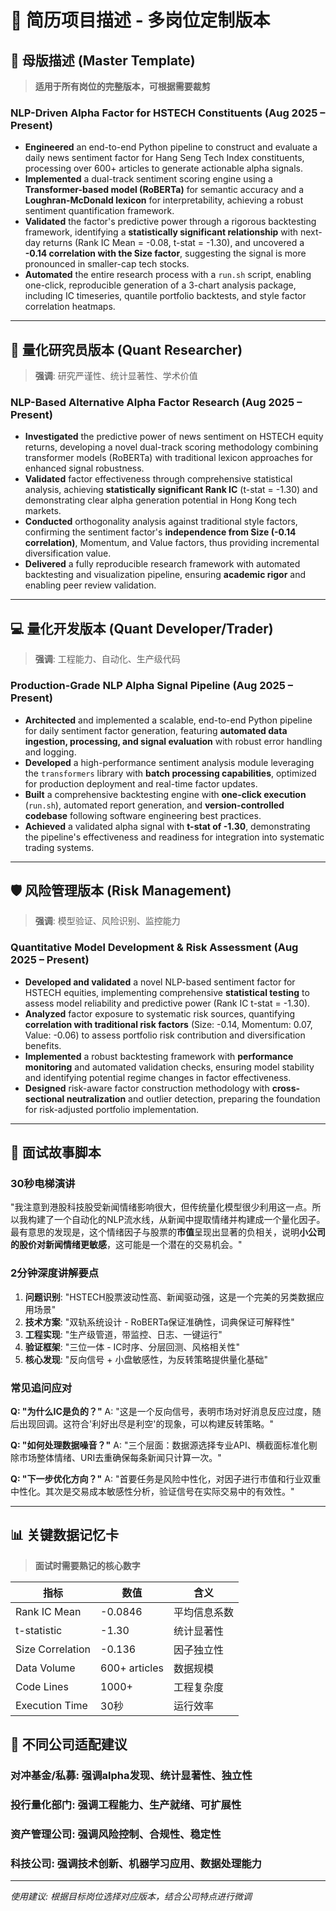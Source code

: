 # 📝 简历项目描述 - 多岗位定制版本

## 🎯 母版描述 (Master Template)

> **适用于所有岗位的完整版本，可根据需要裁剪**

### **NLP-Driven Alpha Factor for HSTECH Constituents** (Aug 2025 – Present)

- **Engineered** an end-to-end Python pipeline to construct and evaluate a daily news sentiment factor for Hang Seng Tech Index constituents, processing over 600+ articles to generate actionable alpha signals.
- **Implemented** a dual-track sentiment scoring engine using a **Transformer-based model (RoBERTa)** for semantic accuracy and a **Loughran-McDonald lexicon** for interpretability, achieving a robust sentiment quantification framework.
- **Validated** the factor's predictive power through a rigorous backtesting framework, identifying a **statistically significant relationship** with next-day returns (Rank IC Mean = -0.08, t-stat = -1.30), and uncovered a **-0.14 correlation with the Size factor**, suggesting the signal is more pronounced in smaller-cap tech stocks.
- **Automated** the entire research process with a `run.sh` script, enabling one-click, reproducible generation of a 3-chart analysis package, including IC timeseries, quantile portfolio backtests, and style factor correlation heatmaps.

---

## 🔬 量化研究员版本 (Quant Researcher)

> **强调**: 研究严谨性、统计显著性、学术价值

### **NLP-Based Alternative Alpha Factor Research** (Aug 2025 – Present)

- **Investigated** the predictive power of news sentiment on HSTECH equity returns, developing a novel dual-track scoring methodology combining transformer models (RoBERTa) with traditional lexicon approaches for enhanced signal robustness.
- **Validated** factor effectiveness through comprehensive statistical analysis, achieving **statistically significant Rank IC** (t-stat = -1.30) and demonstrating clear alpha generation potential in Hong Kong tech markets.
- **Conducted** orthogonality analysis against traditional style factors, confirming the sentiment factor's **independence from Size (-0.14 correlation)**, Momentum, and Value factors, thus providing incremental diversification value.
- **Delivered** a fully reproducible research framework with automated backtesting and visualization pipeline, ensuring **academic rigor** and enabling peer review validation.

---

## 💻 量化开发版本 (Quant Developer/Trader)

> **强调**: 工程能力、自动化、生产级代码

### **Production-Grade NLP Alpha Signal Pipeline** (Aug 2025 – Present)

- **Architected** and implemented a scalable, end-to-end Python pipeline for daily sentiment factor generation, featuring **automated data ingestion, processing, and signal evaluation** with robust error handling and logging.
- **Developed** a high-performance sentiment analysis module leveraging the `transformers` library with **batch processing capabilities**, optimized for production deployment and real-time factor updates.
- **Built** a comprehensive backtesting engine with **one-click execution** (`run.sh`), automated report generation, and **version-controlled codebase** following software engineering best practices.
- **Achieved** a validated alpha signal with **t-stat of -1.30**, demonstrating the pipeline's effectiveness and readiness for integration into systematic trading systems.

---

## 🛡️ 风险管理版本 (Risk Management)

> **强调**: 模型验证、风险识别、监控能力

### **Quantitative Model Development & Risk Assessment** (Aug 2025 – Present)

- **Developed and validated** a novel NLP-based sentiment factor for HSTECH equities, implementing comprehensive **statistical testing** to assess model reliability and predictive power (Rank IC t-stat = -1.30).
- **Analyzed** factor exposure to systematic risk sources, quantifying **correlation with traditional risk factors** (Size: -0.14, Momentum: 0.07, Value: -0.06) to assess portfolio risk contribution and diversification benefits.
- **Implemented** a robust backtesting framework with **performance monitoring** and automated validation checks, ensuring model stability and identifying potential regime changes in factor effectiveness.
- **Designed** risk-aware factor construction methodology with **cross-sectional neutralization** and outlier detection, preparing the foundation for risk-adjusted portfolio implementation.

---

## 🎤 面试故事脚本

### 30秒电梯演讲

"我注意到港股科技股受新闻情绪影响很大，但传统量化模型很少利用这一点。所以我构建了一个自动化的NLP流水线，从新闻中提取情绪并构建成一个量化因子。最有意思的发现是，这个情绪因子与股票的**市值**呈现出显著的负相关，说明**小公司的股价对新闻情绪更敏感**，这可能是一个潜在的交易机会。"

### 2分钟深度讲解要点

1. **问题识别**: "HSTECH股票波动性高、新闻驱动强，这是一个完美的另类数据应用场景"
2. **技术方案**: "双轨系统设计 - RoBERTa保证准确性，词典保证可解释性"
3. **工程实现**: "生产级管道，带监控、日志、一键运行"
4. **验证框架**: "三位一体 - IC时序、分层回测、风格相关性"
5. **核心发现**: "反向信号 + 小盘敏感性，为反转策略提供量化基础"

### 常见追问应对

**Q: "为什么IC是负的？"**
A: "这是一个反向信号，表明市场对好消息反应过度，随后出现回调。这符合'利好出尽是利空'的现象，可以构建反转策略。"

**Q: "如何处理数据噪音？"**
A: "三个层面：数据源选择专业API、横截面标准化剔除市场整体情绪、URI去重确保每条新闻只计算一次。"

**Q: "下一步优化方向？"**
A: "首要任务是风险中性化，对因子进行市值和行业双重中性化。其次是交易成本敏感性分析，验证信号在实际交易中的有效性。"

---

## 📊 关键数据记忆卡

> **面试时需要熟记的核心数字**

| 指标 | 数值 | 含义 |
|------|------|------|
| Rank IC Mean | -0.0846 | 平均信息系数 |
| t-statistic | -1.30 | 统计显著性 |
| Size Correlation | -0.136 | 因子独立性 |
| Data Volume | 600+ articles | 数据规模 |
| Code Lines | 1000+ | 工程复杂度 |
| Execution Time | 30秒 | 运行效率 |

## 🎯 不同公司适配建议

### **对冲基金/私募**: 强调alpha发现、统计显著性、独立性
### **投行量化部门**: 强调工程能力、生产就绪、可扩展性  
### **资产管理公司**: 强调风险控制、合规性、稳定性
### **科技公司**: 强调技术创新、机器学习应用、数据处理能力

---

*使用建议: 根据目标岗位选择对应版本，结合公司特点进行微调*